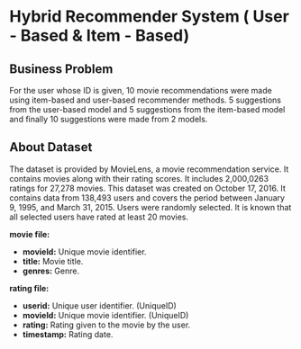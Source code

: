 
# Hybrid Recommender System ( User - Based &amp; Item - Based)

## Business Problem

For the user whose ID is given, 10 movie recommendations were made using item-based and user-based recommender methods. 5 suggestions from the user-based model and 5 suggestions from the item-based model and finally 10 suggestions were made from 2 models.

## About Dataset

The dataset is provided by MovieLens, a movie recommendation service. It contains movies along with their rating scores. It includes 2,000,0263 ratings for 27,278 movies. This dataset was created on October 17, 2016. It contains data from 138,493 users and covers the period between January 9, 1995, and March 31, 2015. Users were randomly selected. It is known that all selected users have rated at least 20 movies.

**movie file:**

* **movieId:** Unique movie identifier.
* **title:** Movie title.
* **genres:** Genre.

**rating file:**

* **userid:** Unique user identifier. (UniqueID)
* **movieId:** Unique movie identifier. (UniqueID)
* **rating:** Rating given to the movie by the user.
* **timestamp:** Rating date.
